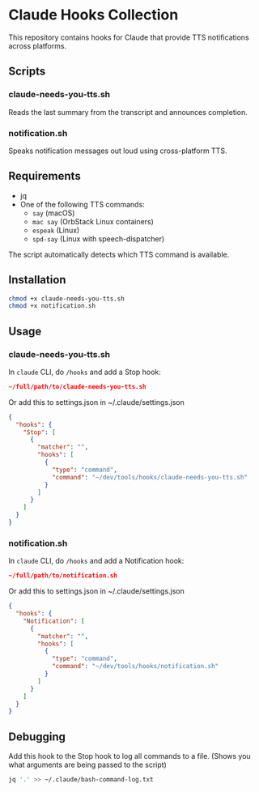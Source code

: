 # Claude Hooks Collection

This repository contains hooks for Claude that provide TTS notifications across platforms.

## Scripts

### claude-needs-you-tts.sh
Reads the last summary from the transcript and announces completion.

### notification.sh
Speaks notification messages out loud using cross-platform TTS.

## Requirements

- jq
- One of the following TTS commands:
  - `say` (macOS)
  - `mac say` (OrbStack Linux containers)
  - `espeak` (Linux)
  - `spd-say` (Linux with speech-dispatcher)

The script automatically detects which TTS command is available.

## Installation

```bash
chmod +x claude-needs-you-tts.sh
chmod +x notification.sh
```

## Usage

### claude-needs-you-tts.sh
In `claude` CLI, do `/hooks` and add a Stop hook:

```json
~/full/path/to/claude-needs-you-tts.sh
```

Or add this to settings.json in ~/.claude/settings.json

```json
{
  "hooks": {
    "Stop": [
      {
        "matcher": "",
        "hooks": [
          {
            "type": "command",
            "command": "~/dev/tools/hooks/claude-needs-you-tts.sh"
          }
        ]
      }
    ]
  }
}
```

### notification.sh
In `claude` CLI, do `/hooks` and add a Notification hook:

```json
~/full/path/to/notification.sh
```

Or add this to settings.json in ~/.claude/settings.json

```json
{
  "hooks": {
    "Notification": [
      {
        "matcher": "",
        "hooks": [
          {
            "type": "command",
            "command": "~/dev/tools/hooks/notification.sh"
          }
        ]
      }
    ]
  }
}
```

## Debugging

Add this hook to the Stop hook to log all commands to a file. (Shows you what arguments are being passed to the script)

```bash
jq '.' >> ~/.claude/bash-command-log.txt
```
